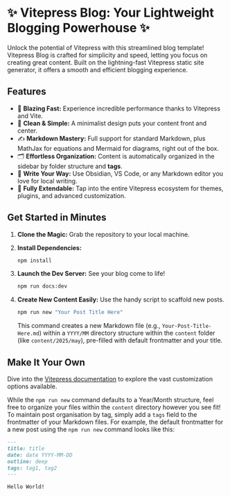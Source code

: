 # ✨ Vitepress Blog: Your Lightweight Blogging Powerhouse ✨

Unlock the potential of Vitepress with this streamlined blog template! Vitepress
Blog is crafted for simplicity and speed, letting you focus on creating great
content. Built on the lightning-fast Vitepress static site generator, it offers
a smooth and efficient blogging experience.

## Features

- 🚀 **Blazing Fast:** Experience incredible performance thanks to Vitepress and
  Vite.
- 🎨 **Clean & Simple:** A minimalist design puts your content front and center.
- ✍️ **Markdown Mastery:** Full support for standard Markdown, plus MathJax for
  equations and Mermaid for diagrams, right out of the box.
- 🗂️ **Effortless Organization:** Content is automatically organized in the
  sidebar by folder structure and **tags**.
- 📝 **Write Your Way:** Use Obsidian, VS Code, or any Markdown editor you love
  for local writing.
- 🔧 **Fully Extendable:** Tap into the entire Vitepress ecosystem for themes,
  plugins, and advanced customization.

## Get Started in Minutes

1.  **Clone the Magic:** Grab the repository to your local machine.
2.  **Install Dependencies:**

    ```bash
    npm install
    ```

3.  **Launch the Dev Server:** See your blog come to life!

    ```bash
    npm run docs:dev
    ```

4.  **Create New Content Easily:** Use the handy script to scaffold new posts.

    ```bash
    npm run new "Your Post Title Here"
    ```

    This command creates a new Markdown file (e.g., `Your-Post-Title-Here.md`)
    within a `YYYY/MM` directory structure within the `content` folder (like
    `content/2025/may`), pre-filled with default frontmatter and your title.

## Make It Your Own

Dive into the [Vitepress documentation](https://vitepress.dev/) to explore the
vast customization options available.

While the `npm run new` command defaults to a Year/Month structure, feel free to
organize your files within the `content` directory however you see fit! To
maintain post organisation by tag, simply add a `tags` field to the frontmatter
of your Markdown files. For example, the default frontmatter for a new post
using the `npm run new` command looks like this:

```md
---
title: title
date: date YYYY-MM-DD
outline: deep
tags: tag1, tag2
---

Hello World!
```
